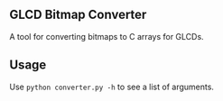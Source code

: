 GLCD Bitmap Converter
---------------------

A tool for converting bitmaps to C arrays for GLCDs.

Usage
-----

Use ```python converter.py -h``` to see a list of arguments.
